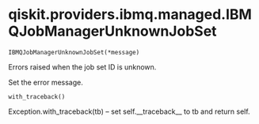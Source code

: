 # qiskit.providers.ibmq.managed.IBMQJobManagerUnknownJobSet



`IBMQJobManagerUnknownJobSet(*message)`

Errors raised when the job set ID is unknown.

Set the error message.



`with_traceback()`

Exception.with\_traceback(tb) – set self.\_\_traceback\_\_ to tb and return self.
